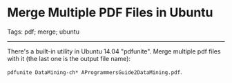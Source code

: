 # Merge Multiple PDF Files in Ubuntu
Tags: pdf; merge; ubuntu

------

There's a built-in utility in Ubuntu 14.04 "pdfunite".
Merge multiple pdf files with it (the last one is the output file name):

`pdfunite DataMining-ch* AProgrammersGuide2DataMining.pdf`.
